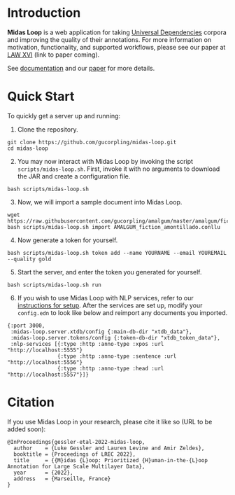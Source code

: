 # Introduction

**Midas Loop** is a web application for taking [Universal Dependencies](https://universaldependencies.org/) corpora and improving the quality of their annotations.
For more information on motivation, functionality, and supported workflows, please see our paper at [LAW XVI](https://cemantix.org/workshops/law/xvi/) (link to paper coming).

See [documentation](https://gucorpling.github.io/midas-loop) and our [paper](https://gucorpling.github.io/midas-loop/midas_loop.pdf) for more details.

# Quick Start

To quickly get a server up and running:

1. Clone the repository.

```
git clone https://github.com/gucorpling/midas-loop.git
cd midas-loop
```   

2. You may now interact with Midas Loop by invoking the script `scripts/midas-loop.sh`.
   First, invoke it with no arguments to download the JAR and create a configuration file.
   
```
bash scripts/midas-loop.sh
```
   
3. Now, we will import a sample document into Midas Loop.
   
```
wget https://raw.githubusercontent.com/gucorpling/amalgum/master/amalgum/fiction/dep/AMALGUM_fiction_amontillado.conllu
bash scripts/midas-loop.sh import AMALGUM_fiction_amontillado.conllu
```

4. Now generate a token for yourself.

```
bash scripts/midas-loop.sh token add --name YOURNAME --email YOUREMAIL --quality gold
```

5. Start the server, and enter the token you generated for yourself.

```
bash scripts/midas-loop.sh run
```

6. If you wish to use Midas Loop with NLP services, refer to our [instructions for setup](services/README.md). 
After the services are set up, modify your `config.edn` to look like below and reimport any documents you imported.

```
{:port 3000,
 :midas-loop.server.xtdb/config {:main-db-dir "xtdb_data"},
 :midas-loop.server.tokens/config {:token-db-dir "xtdb_token_data"},
 :nlp-services [{:type :http :anno-type :xpos :url "http://localhost:5555"}
                {:type :http :anno-type :sentence :url "http://localhost:5556"}
                {:type :http :anno-type :head :url "http://localhost:5557"}]}
```

# Citation
If you use Midas Loop in your research, please cite it like so (URL to be added soon):

```
@InProceedings{gessler-etal-2022-midas-loop,
  author    = {Luke Gessler and Lauren Levine and Amir Zeldes},
  booktitle = {Proceedings of LREC 2022},
  title     = {{M}idas {L}oop: Prioritized {H}uman-in-the-{L}oop Annotation for Large Scale Multilayer Data},
  year      = {2022},
  address   = {Marseille, France}
}
```
